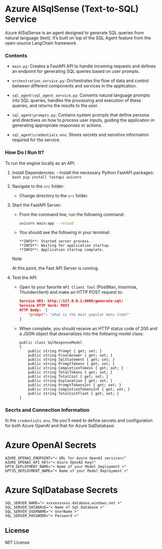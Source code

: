 # Azure AISqlSense (Text-to-SQL) Service

Azure AISqlSense is an agent designed to generate SQL queries from natural language (text). It’s built on top of the SQL Agent feature from the open-source LangChain framework.

### Contents

- `main.py`: Creates a FastAPI API to handle incoming requests and defines an endpoint for generating SQL queries based on user prompts.

- `orchestration_service.py`: Orchestrates the flow of data and control between different components and services in the application.

- `sql_agent\sql_agent_service.py`: Converts natural language prompts into SQL queries, handles the processing and execution of these queries, and returns the results to the user.

- `sql_agent\prompts.py`: Contains system prompts that define persona and directives on how to process user inputs, guiding the application in generating appropriate responses or actions.

- `sql_agent\credentials.env`: Stores secrets and sensitive information required for the service.

### How Do I Run It?

To run the engine locally as an API:

1. Install Dependencies:
        - Install the necessary Python FastAPI packages:
        ```bash
        pip install fastapi uvicorn
        ```
2. Navigate to the `src` folder:
    - Change directory to the `src` folder.

3. Start the FastAPI Server:
    - From the command line, run the following command:
        ```bash
        uvicorn main:app --reload
        ```
   - You should see the following in your terminal: 
        ```plantext
        **INFO**: Started server process.
        **INFO**: Waiting for application startup.
        **INFO**: Application startup complete.
        ```
    > [!NOTE]
    > At this point, the Fast API Server is running.

4. Test the API:
   - Open to your favorite `API Client Tool` (PostMan, Insomnia, Thunderclient) and make an HTTP POST request to:
        ```json
        Service URI: http://127.0.0.1:8000/generate-sql/
        Service HTTP Verb: POST
        HTTP Body:  {
	        "prompt": "what is the most popular menu item?"
        }
        ```

   - When complete, you should receive an HTTP status code of 200 and a JSON object that deserializes into the following model class:

        ```charp
        public class SqlResponseModel
        {
            public string Prompt { get; set; }
            public string FinalAnswer { get; set; }
            public string SqlStatement { get; set; }
            public string PromptTokens { get; set; }
            public string CompletionTokens { get; set; }
            public string TotalTokens { get; set; }
            public string TotalCost { get; set; }
            public string Explanation { get; set; }
            public string PromptTokensInt { get; set; }
            public string CompletionTokensInt { get; set; }
            public string TotalCostFloat { get; set; }
        }
        ```

    

### Secrts and Connection Information

In the `credentials.env`, file you'll need to define secrets and configuration for both Azure OpenAI and that for Azure SqlDatabase:

# Azure OpenAI Secrets
```plaintext
AZURE_OPENAI_ENDPOINT="< URL for Azure OpenAI service>/"
AZURE_OPENAI_API_KEY="< Azure OpenAI Key>"
GPT4_DEPLOYMENT_NAME="< Name of your Model Deployment >"
GPT35_DEPLOYMENT_NAME="< Name of your Model Deployment >"
```

# Azure SqlDatabase Secrets
```plaintext
SQL_SERVER_NAME="< xxxxxxxxxxx.database.windows.net >"  
SQL_SERVER_DATABASE="< Name of Sql Database >"
SQL_SERVER_USERNAME="< UserName >"
SQL_SERVER_PASSWORD="< Password >"
```

## License
MIT License

